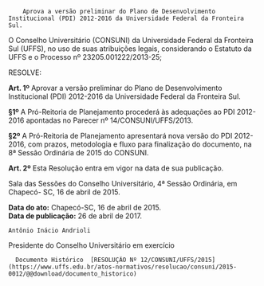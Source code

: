         Aprova a versão preliminar do Plano de Desenvolvimento Institucional (PDI) 2012-2016 da Universidade Federal da Fronteira Sul.  

O Conselho Universitário (CONSUNI) da Universidade Federal da Fronteira Sul (UFFS), no uso de suas atribuições legais, considerando o Estatuto da UFFS e o Processo nº 23205.001222/2013-25;

 RESOLVE:

 **Art. 1º** Aprovar a versão preliminar do Plano de Desenvolvimento Institucional (PDI) 2012-2016 da Universidade Federal da Fronteira Sul.

 **§1º** A Pró-Reitoria de Planejamento procederá às adequações ao PDI 2012-2016 apontadas no Parecer nº 14/CONSUNI/UFFS/2013.

 **§2º** A Pró-Reitoria de Planejamento apresentará nova versão do PDI 2012-2016, com prazos, metodologia e fluxo para finalização do documento, na 8ª Sessão Ordinária de 2015 do CONSUNI.

 **Art. 2º** Esta Resolução entra em vigor na data de sua publicação.

 Sala das Sessões do Conselho Universitário, 4ª Sessão Ordinária, em Chapecó- SC, 16 de abril de 2015.

   **Data do ato:** Chapecó-SC, 16 de abril de 2015.   
 **Data de publicação:**  26 de abril de 2017. 

    Antônio Inácio Andrioli   
 Presidente do Conselho Universitário em exercício 

      Documento Histórico  [RESOLUÇÃO Nº 12/CONSUNI/UFFS/2015](https://www.uffs.edu.br/atos-normativos/resolucao/consuni/2015-0012/@@download/documento_historico)     
      